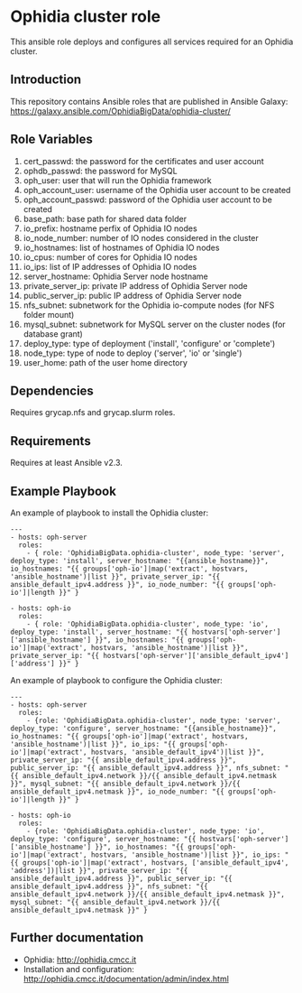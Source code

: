 Ophidia cluster role
====================

This ansible role deploys and configures all services required for an Ophidia cluster. 

Introduction
------------

This repository contains Ansible roles that are published in
Ansible Galaxy: https://galaxy.ansible.com/OphidiaBigData/ophidia-cluster/

Role Variables
--------------

1. cert_passwd: the password for the certificates and user account
2. ophdb_passwd: the password for MySQL
3. oph_user: user that will run the Ophidia framework
4. oph_account_user: username of the Ophidia user account to be created
5. oph_account_passwd: password of the Ophidia user account to be created
6. base_path: base path for shared data folder
7. io_prefix: hostname perfix of Ophidia IO nodes
8. io_node_number: number of IO nodes considered in the cluster
9. io_hostnames: list of hostnames of Ophidia IO nodes
10. io_cpus: number of cores for Ophidia IO nodes 
11. io_ips: list of IP addresses of Ophidia IO nodes
12. server_hostname: Ophidia Server node hostname
13. private_server_ip: private IP address of Ophidia Server node
14. public_server_ip: public IP address of Ophidia Server node
15. nfs_subnet: subnetwork for the Ophidia io-compute nodes (for NFS folder mount)
16. mysql_subnet: subnetwork for MySQL server on the cluster nodes (for database grant)
17. deploy_type: type of deployment ('install', 'configure' or 'complete')
18. node_type: type of node to deploy ('server', 'io' or 'single')
19. user_home: path of the user home directory

Dependencies
------------

Requires grycap.nfs and grycap.slurm roles.

Requirements
------------

Requires at least Ansible v2.3.

Example Playbook
----------------

An example of playbook to install the Ophidia cluster:

```
---
- hosts: oph-server
  roles:
    - { role: 'OphidiaBigData.ophidia-cluster', node_type: 'server', deploy_type: 'install', server_hostname: "{{ansible_hostname}}", io_hostnames: "{{ groups['oph-io']|map('extract', hostvars, 'ansible_hostname')|list }}", private_server_ip: "{{ ansible_default_ipv4.address }}", io_node_number: "{{ groups['oph-io']|length }}" }

- hosts: oph-io
  roles:
    - { role: 'OphidiaBigData.ophidia-cluster', node_type: 'io', deploy_type: 'install', server_hostname: "{{ hostvars['oph-server']['ansible_hostname'] }}", io_hostnames: "{{ groups['oph-io']|map('extract', hostvars, 'ansible_hostname')|list }}", private_server_ip: "{{ hostvars['oph-server']['ansible_default_ipv4']['address'] }}" }

```

An example of playbook to configure the Ophidia cluster:

```
---
- hosts: oph-server
  roles:
    - {role: 'OphidiaBigData.ophidia-cluster', node_type: 'server', deploy_type: 'configure', server_hostname: "{{ansible_hostname}}", io_hostnames: "{{ groups['oph-io']|map('extract', hostvars, 'ansible_hostname')|list }}", io_ips: "{{ groups['oph-io']|map('extract', hostvars, 'ansible_default_ipv4')|list }}", private_server_ip: "{{ ansible_default_ipv4.address }}", public_server_ip: "{{ ansible_default_ipv4.address }}", nfs_subnet: "{{ ansible_default_ipv4.network }}/{{ ansible_default_ipv4.netmask }}", mysql_subnet: "{{ ansible_default_ipv4.network }}/{{ ansible_default_ipv4.netmask }}", io_node_number: "{{ groups['oph-io']|length }}" }

- hosts: oph-io
  roles:
    - {role: 'OphidiaBigData.ophidia-cluster', node_type: 'io', deploy_type: 'configure', server_hostname: "{{ hostvars['oph-server']['ansible_hostname'] }}", io_hostnames: "{{ groups['oph-io']|map('extract', hostvars, 'ansible_hostname')|list }}", io_ips: "{{ groups['oph-io']|map('extract', hostvars, ['ansible_default_ipv4', 'address'])|list }}", private_server_ip: "{{ ansible_default_ipv4.address }}", public_server_ip: "{{ ansible_default_ipv4.address }}", nfs_subnet: "{{ ansible_default_ipv4.network }}/{{ ansible_default_ipv4.netmask }}", mysql_subnet: "{{ ansible_default_ipv4.network }}/{{ ansible_default_ipv4.netmask }}" }

```

Further documentation
---------------------

* Ophidia: http://ophidia.cmcc.it
* Installation and configuration: http://ophidia.cmcc.it/documentation/admin/index.html

